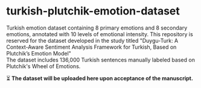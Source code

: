 # turkish-plutchik-emotion-dataset
Turkish emotion dataset containing 8 primary emotions and 8 secondary emotions, annotated with 10 levels of emotional intensity.
This repository is reserved for the dataset developed in the study titled "Duygu-Turk: A Context-Aware Sentiment Analysis Framework for Turkish, Based on Plutchik’s Emotion Model"  
The dataset includes 136,000 Turkish sentences manually labeled based on Plutchik's Wheel of Emotions.

⏳ **The dataset will be uploaded here upon acceptance of the manuscript.**


